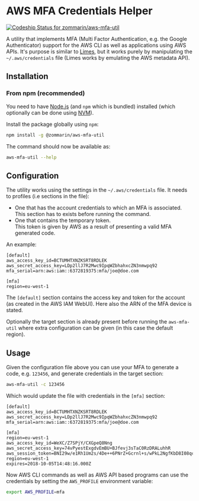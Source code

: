 # AWS MFA Credentials Helper

[ ![Codeship Status for zommarin/aws-mfa-util](https://app.codeship.com/projects/b93ec9a0-ab89-0136-b59c-565b68d8494a/status?branch=master)](https://app.codeship.com/projects/309289)

A utility that implements MFA (Multi Factor Authentication, e.g. the Google Authenticator) support for the AWS CLI as well as applications using AWS APIs. It's purpose is similar to [Limes](https://github.com/otm/limes), but it works purely by manipulating the `~/.aws/credentials` file (Limes works by emulating the AWS metadata API).

## Installation

### From npm (recommended)

You need to have [Node.js](https://nodejs.org/en/) (and `npm` which is bundled) installed (which optionally can be done using [NVM](https://github.com/creationix/nvm/blob/master/README.md)).

Install the package globally using `npm`:

```bash
npm install -g @zommarin/aws-mfa-util
```

The command should now be available as:

```bash
aws-mfa-util --help
```

## Configuration

The utility works using the settings in the `~/.aws/credentials` file. It needs to profiles (i.e sections in the file):

* One that has the account credentials to which an MFA is associated. \
  This section has to exists before running the command.
* One that contains the temporary token. \
  This token is given by AWS as a result of presenting a valid MFA generated code.

An example:

```
[default]
aws_access_key_id=BCTUMHTXNZKSRT8RDLEK
aws_secret_access_key=LDp2llJ7R2Mwc9IpqWZbhahxcZN3nmwpq92
mfa_serial=arn:aws:iam::6372819375:mfa/joe@doe.com

[mfa]
region=eu-west-1
```

The `[default]` section contains the access key and token for the account (as created in the AWS IAM WebUI). Here also the ARN of the MFA device is stated.

Optionally the target section is already present before running the `aws-mfa-util` where extra configuration can be given (in this case the default region).


## Usage

Given the configuration file above you can use your MFA to generate a code, e.g. `123456`, and generate credentials in the target section:

```bash
aws-mfa-util -c 123456
```

Which would update the file with credentials in the `[mfa]` section:

```angular2html
[default]
aws_access_key_id=BCTUMHTXNZKSRT8RDLEK
aws_secret_access_key=LDp2llJ7R2Mwc9IpqWZbhahxcZN3nmwpq92
mfa_serial=arn:aws:iam::6372819375:mfa/joe@doe.com

[mfa]
region=eu-west-1
aws_access_key_id=WeXC/Z7SPjY/CXGpeQ8Nng
aws_secret_access_key=74vPyestExgdvEmBU+BJfevj3sTaC0RzDRALuhhR
aws_session_token=BNI29w/e1Rh1Um2s/4De++6PNrZ+Gcrnl+s/wPkL2NgfKbD8I08qcsycbfQknWOqkH7f9OqaqExWOsM6f9FB2fqRtzYkXCnjl4k6Ay8q5fYQnsASJciRcqhb0KUFZZERWishybaNpud7gjMTt+QCDFczyL4tRPs+30rVsIrIDiWtjYaZB2Y
region=eu-west-1
expires=2018-10-05T14:48:16.000Z
```

Now AWS CLI commands as well as AWS API based programs can use the credentials by setting the `AWS_PROFILE` environment variable:

```bash
export AWS_PROFILE=mfa
```

